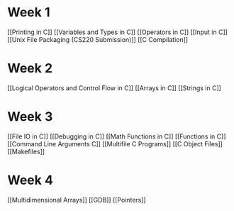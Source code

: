 # Week 1

[[Printing in C]]
[[Variables and Types in C]]
[[Operators in C]]
[[Input in C]]
[[Unix File Packaging (CS220 Submission)]]
[[C Compilation]]

# Week 2

[[Logical Operators and Control Flow in C]]
[[Arrays in C]]
[[Strings in C]]

# Week 3

[[File IO in C]]
[[Debugging in C]]
[[Math Functions in C]]
[[Functions in C]]
[[Command Line Arguments C]]
[[Multifile C Programs]]
[[C Object Files]]
[[Makefiles]]

# Week 4

[[Multidimensional Arrays]]
[[GDB]]
[[Pointers]]
